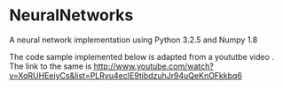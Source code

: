 NeuralNetworks
==============

A neural network implementation using Python 3.2.5 and Numpy 1.8

The code sample implemented below is adapted from a yoututbe video . 
The link to the same is http://www.youtube.com/watch?v=XqRUHEeiyCs&list=PLRyu4ecIE9tibdzuhJr94uQeKnOFkkbq6
